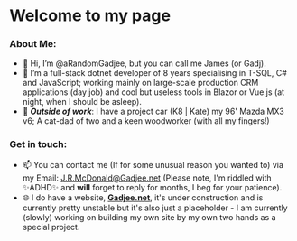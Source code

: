 # Welcome to my page

### About Me:
- 👋 Hi, I’m @aRandomGadjee, but you can call me James (or Gadj).
- 👀 I’m a full-stack dotnet developer of 8 years specialising in T-SQL, C# and JavaScript; working mainly on large-scale production CRM applications (day job) and cool but useless tools in Blazor or Vue.js (at night, when I should be asleep).
- 🥳 ***Outside of work***: I have a project car (K8 | Kate) my 96' Mazda MX3 v6; A cat-dad of two and a keen woodworker (with all my fingers!)

### Get in touch:
- 📫 You can contact me (If for some unusual reason you wanted to) via my Email: J.R.McDonald@Gadjee.net (Please note, I'm riddled with ✨ADHD✨ and **will** forget to reply for months, I beg for your patience).
- 🌐 I do have a website, **[Gadjee.net](https://home.gadjee.net)**, it's under construction and is currently pretty unstable but it's also just a placeholder - I am currently (slowly) working on building my own site by my own two hands as a special project.
<!---
aRandomGadjee/aRandomGadjee is a ✨ special ✨ repository because its `README.md` (this file) appears on your GitHub profile.
You can click the Preview link to take a look at your changes.
--->
